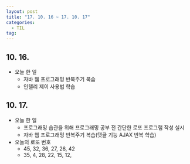 ```yaml
---
layout: post
title: "17. 10. 16 ~ 17. 10. 17"
categories:
  - TIL
tag:
---
```


## 10. 16.
* 오늘 한 일
  * 자바 웹 프로그래밍 반복주기 복습
  * 인텔리 제이 사용법 학습

## 10. 17.
* 오늘 한 일
  * 프로그래밍 습관을 위해 프로그래밍 공부 전 간단한 로또 프로그램 작성 실시
  * 자바 웹 프로그래밍 반복주기 복습(댓글 기능 AJAX 반복 학습)
* 오늘의 로또 번호
  * 45, 32, 36, 27, 26, 42
  * 35, 4, 28, 22, 15, 12,
